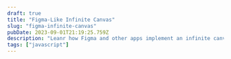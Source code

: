 ```yaml
---
draft: true
title: "Figma-Like Infinite Canvas"
slug: "figma-infinite-canvas"
pubDate: 2023-09-01T21:19:25.759Z
description: "Leanr how Figma and other apps implement an infinite canvas with javascript"
tags: ["javascript"]
---
```


